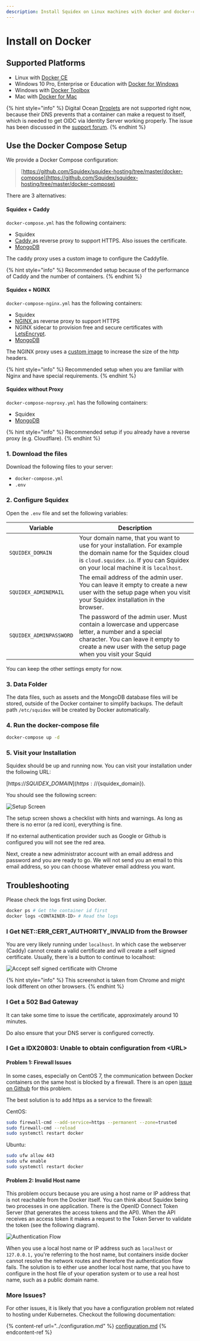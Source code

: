 ```yaml
---
description: Install Squidex on Linux machines with docker and docker-compose.
---
```


# Install on Docker

## Supported Platforms

* Linux with [Docker CE](https://docs.docker.com/install/linux/docker-ce/centos/)
* Windows 10 Pro, Enterprise or Education with [Docker for Windows](https://docs.docker.com/docker-for-windows/install/)
* Windows with [Docker Toolbox](https://docs.docker.com/toolbox/toolbox\_install\_windows/)
* Mac with [Docker for Mac](https://docs.docker.com/docker-for-mac/)

{% hint style="info" %}
Digital Ocean [Droplets](https://www.digitalocean.com/products/droplets) are not supported right now, because their DNS prevents that a container can make a request to itself, which is needed to get OIDC via Identity Server working properly. The issue has been discussed in the [support forum](https://support.squidex.io/t/non-standard-port-installation/1262).
{% endhint %}

## Use the Docker Compose Setup

We provide a Docker Compose configuration:

> [https://github.com/Squidex/squidex-hosting/tree/master/docker-compose](https://github.com/Squidex/squidex-hosting/tree/master/docker-compose)

There are 3 alternatives:

#### Squidex + Caddy

`docker-compose.yml` has the following containers:

* Squidex
* [Caddy ](https://caddyserver.com)as reverse proxy to support HTTPS. Also issues the certificate.
* [MongoDB](https://www.mongodb.com/de)

The caddy proxy uses a custom image to configure the Caddyfile.

{% hint style="info" %}
Recommended setup because of the performance of Caddy and the number of containers.
{% endhint %}

#### Squidex + NGINX

`docker-compose-nginx.yml` has the following containers:

* Squidex
* [NGINX ](https://www.nginx.com)as reverse proxy to support HTTPS
* NGINX sidecar to provision free and secure certificates with [LetsEncrypt](https://letsencrypt.org/de/).
* [MongoDB](https://www.mongodb.com/de)

The NGINX proxy uses a [custom image](https://github.com/Squidex/squidex-hosting/blob/master/docker-compose/proxy-nginx/Dockerfile) to increase the size of the http headers.

{% hint style="info" %}
Recommended setup when you are familiar with Nginx and have special requirements.
{% endhint %}

#### Squidex without Proxy

`docker-compose-noproxy.yml` has the following containers:

* Squidex
* [MongoDB](https://www.mongodb.com/de)

{% hint style="info" %}
Recommended setup if you already have a reverse proxy (e.g. Cloudflare).
{% endhint %}

### 1. Download the files

Download the following files to your server:

* `docker-compose.yml`
* `.env`

### 2. Configure Squidex

Open the `.env` file and set the following variables:

| Variable                | Description                                                                                                                                                                                                |
| ----------------------- | ---------------------------------------------------------------------------------------------------------------------------------------------------------------------------------------------------------- |
| `SQUIDEX_DOMAIN`        | Your domain name, that you want to use for your installation. For example the domain name for the Squidex cloud is `cloud.squidex.io`. If you can Squidex on your local machine it is `localhost`.         |
| `SQUIDEX_ADMINEMAIL`    | The email address of the admin user. You can leave it empty to create a new user with the setup page when you visit your Squidex installation in the browser.                                              |
| `SQUIDEX_ADMINPASSWORD` | The password of the admin user. Must contain a lowercase and uppercase letter, a number and a special character. You can leave it empty to create a new user with the setup page when you visit your Squid |

You can keep the other settings empty for now.

### 3. Data Folder

The data files, such as assets and the MongoDB database files will be stored, outside of the Docker container to simplify backups. The default path `/etc/squidex` will be created by Docker automatically.

### 4. Run the docker-compose file

```bash
docker-compose up -d
```

### 5. Visit your Installation

Squidex should be up and running now. You can visit your installation under the following URL:

[https://${SQUIDEX\_DOMAIN}](https://${squidex\_domain}).

You should see the following screen:

![Setup Screen](<../../../.gitbook/assets/image (76) (1) (1) (1).png>)

The setup screen shows a checklist with hints and warnings. As long as there is no error (a red icon), everything is fine.

If no external authentication provider such as Google or Github is configured you will not see the red area.

Next, create a  new administrator account with an email address and password and you are ready to go. We will not send you an email to this email address, so you can choose whatever email address you want.

## Troubleshooting

Please check the logs first using Docker.

```bash
docker ps # Get the container id first
docker logs <CONTAINER-ID> # Read the logs
```

### I Get NET::ERR\_CERT\_AUTHORITY\_INVALID from the Browser

You are very likely running under `localhost`. In which case the webserver (Caddy) cannot create a valid certificate and will create a self signed certificate. Usually, there\`is a button to continue to localhost:

![Accept self signed certificate with Chrome](<../../../.gitbook/assets/image (73).png>)

{% hint style="info" %}
This screenshot is taken from Chrome and might look different on other browsers.
{% endhint %}

### I Get a 502 Bad Gateway

It can take some time to issue the certificate, approximately around 10 minutes.

Do also ensure that your DNS server is configured correctly.

### I Get a IDX20803: Unable to obtain configuration from \<URL>

#### Problem 1: Firewall Issues

In some cases, especially on CentOS 7, the communication between Docker containers on the same host is blocked by a firewall. There is an open [issue on Github](https://github.com/moby/moby/issues/32138) for this problem.

The best solution is to add https as a service to the firewall:

CentOS:

```bash
sudo firewall-cmd --add-service=https --permanent --zone=trusted
sudo firewall-cmd --reload
sudo systemctl restart docker
```

Ubuntu:

```bash
sudo ufw allow 443
sudo ufw enable
sudo systemctl restart docker
```

#### Problem 2: Invalid Host name

This problem occurs because you are using a host name or IP address that is not reachable from the Docker itself. You can think about Squidex being two processes in one application. There is the OpenID Connect Token Server (that generates the access tokens and the API). When the API receives an access token it makes a request to the Token Server to validate the token (see the following diagram).

![Authentication Flow](<../../../.gitbook/assets/Untitled presentation.png>)

When you use a local host name or IP address such as `localhost` or `127.0.0.1,` you're referring to the host name, but containers inside docker cannot resolve the network routes and therefore the authentication flow fails. The solution is to either use another local host name, that you have to configure in the host file of your operation system or to use a real host name, such as a public domain name.

### More Issues?

For other issues, it is likely that you have a configuration problem not related to hosting under Kubernetes. Checkout the following documentation:

{% content-ref url="../configuration.md" %}
[configuration.md](../configuration.md)
{% endcontent-ref %}
